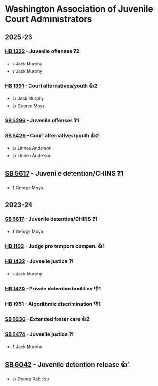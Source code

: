 # Washington Association of Juvenile Court Administrators
## 2025-26

### [HB 1322](/bill/2025-26/hb/1322/) - Juvenile offenses   ❓2
* ❓ Jack Murphy
* ❓ Jack Murphy

### [HB 1391](/bill/2025-26/hb/1391/) - Court alternatives/youth 👍2  
* 👍 Jack Murphy
* 👍 George Moya

### [SB 5296](/bill/2025-26/sb/5296/) - Juvenile offenses   ❓1

### [SB 5426](/bill/2025-26/sb/5426/) - Court alternatives/youth 👍2  
* 👍 Linnea Anderson
* 👍 Linnea Anderson

## [SB 5617](/bill/2025-26/sb/5617/) - Juvenile detention/CHINS   ❓1
* ❓ George Moya

## 2023-24

### [SB 5617](/bill/2023-24/sb/5617/) - Juvenile detention/CHINS   ❓1
* ❓ George Moya

### [HB 1102](/bill/2023-24/hb/1102/) - Judge pro tempore compen. 👍1  

### [HB 1432](/bill/2023-24/hb/1432/) - Juvenile justice   ❓1
* ❓ Jack Murphy

### [HB 1470](/bill/2023-24/hb/1470/) - Private detention facilities  👎1 

### [HB 1951](/bill/2023-24/hb/1951/) - Algorithmic discrimination  👎1 

### [SB 5230](/bill/2023-24/sb/5230/) - Extended foster care 👍2  

### [SB 5474](/bill/2023-24/sb/5474/) - Juvenile justice   ❓1
* ❓ Jack Murphy

## [SB 6042](/bill/2023-24/sb/6042/) - Juvenile detention release 👍1  
* 👍 Dennis Rabidou
